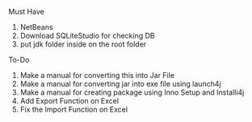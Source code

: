 Must Have
1. NetBeans
2. Download SQLiteStudio for checking DB
3. put jdk folder inside on the root folder

To-Do
1. Make a manual for converting this into Jar File
2. Make a manual for converting jar into exe file using launch4j
3. Make a manual for creating package using Inno Setup and Installi4j
4. Add Export Function on Excel
5. Fix the Import Function on Excel